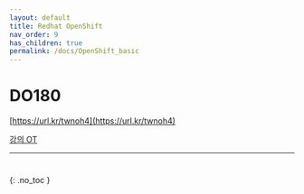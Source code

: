 ```yaml
---
layout: default
title: Redhat OpenShift
nav_order: 9
has_children: true
permalink: /docs/OpenShift_basic
---
```


# DO180

[https://url.kr/twnoh4](https://url.kr/twnoh4)

[강의 OT](DO180%20161932529a7c4343a44ed4516a089f5d/%E1%84%80%E1%85%A1%E1%86%BC%E1%84%8B%E1%85%B4%20OT%20b4796d40aec447209aae94abe056f974.md)

---

# 
{: .no_toc }
